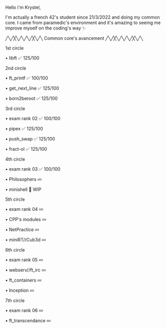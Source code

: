 Hello i'm Krystel,

I'm actually a french 42's student since 21/3/2022 and doing my common core.
I came from paramedic's environment and it's amazing to seeing me improve myself on the coding's way ✨

╱╲╱╳╲╱╲╱╲╱╳╲╱╲ Common core's avancement ╱╲╱╳╲╱╲╱╲╱╳╲╱╲

1st circle


• libft ✅ 125/100


2nd circle


• ft_printf ✅ 100/100

• get_next_line ✅ 125/100

• born2beroot ✅ 125/100


3rd circle


• exam rank 02 ✅ 100/100

• pipex ✅ 125/100

• push_swap ✅ 125/100

• fract-ol ✅ 125/100


4th circle


• exam rank 03 ✅ 100/100

• Philosophers 💤

• minishell 🌱 WIP


5th circle


• exam rank 04 💤

• CPP's modules 💤

• NetPractice 💤

• miniRT//Cub3d 💤


6th circle


• exam rank 05 💤

• webserv//ft_irc 💤

• ft_containers 💤

• Inception 💤


7th circle


• exam rank 06 💤

• ft_transcendance 💤
